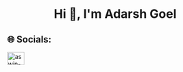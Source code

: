 <h1 align="center">Hi 👋, I'm Adarsh Goel</h1>

## 🌐 Socials:

<a href="https://www.linkedin.com/in/adarsh-goel/" target="_blank"><img align="center" src="https://raw.githubusercontent.com/goelAdarsh/github-profile-readme-generator/master/src/images/icons/Social/linked-in-alt.svg" alt="aswin-barath" height="30" width="40" /></a>
&nbsp;
